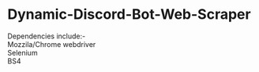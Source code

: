 # Dynamic-Discord-Bot-Web-Scraper

Dependencies include:-   
Mozzila/Chrome webdriver  
Selenium  
BS4  
